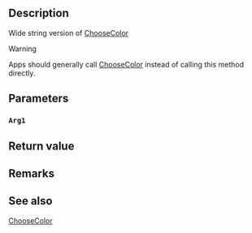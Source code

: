 ## Description

Wide string version of [ChooseColor](https://docs.microsoft.com/previous-versions/windows/desktop/legacy/ms646912(v%3Dvs.85))

> [!WARNING]
> Apps should generally call [ChooseColor](https://docs.microsoft.com/previous-versions/windows/desktop/legacy/ms646912(v%3Dvs.85)) instead of calling this method directly.

## Parameters

### `Arg1`

## Return value

## Remarks

## See also

[ChooseColor](https://docs.microsoft.com/previous-versions/windows/desktop/legacy/ms646912(v%3Dvs.85))